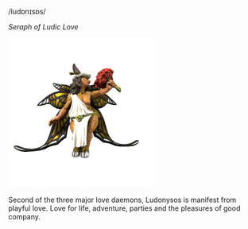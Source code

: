 /ludɒnɪsɒs/

_Seraph of Ludic Love_

![](../../../_assets/cosmology/daemons/ludonysos.png)

Second of the three major love daemons, Ludonysos is manifest from playful love. Love for life, adventure, parties and the pleasures of good company.